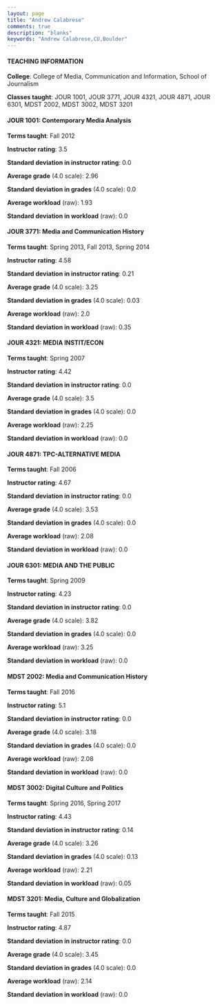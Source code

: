 ```yaml
---
layout: page
title: "Andrew Calabrese" 
comments: true
description: "blanks"
keywords: "Andrew Calabrese,CU,Boulder"
---
```

<head>
<script src="https://ajax.googleapis.com/ajax/libs/jquery/2.1.3/jquery.min.js"></script>
<script src="https://dl.dropboxusercontent.com/s/pc42nxpaw1ea4o9/highcharts.js?dl=0"></script>
<!-- <script src="../assets/js/highcharts.js"></script> -->
<style type="text/css">@font-face {
	font-family: "Bebas Neue";
	src: url(https://www.filehosting.org/file/details/544349/BebasNeue Regular.otf) format("opentype");
	}
	h1.Bebas { 
		font-family: "Bebas Neue", Verdana, Tahoma;
	}
</style>
</head>
	   
#### TEACHING INFORMATION

**College**: College of Media, Communication and Information, School of Journalism

**Classes taught**: JOUR 1001, JOUR 3771, JOUR 4321, JOUR 4871, JOUR 6301, MDST 2002, MDST 3002, MDST 3201

#### JOUR 1001: Contemporary Media Analysis

**Terms taught**: Fall 2012

**Instructor rating**: 3.5

**Standard deviation in instructor rating**: 0.0

**Average grade** (4.0 scale): 2.96

**Standard deviation in grades** (4.0 scale): 0.0

**Average workload** (raw): 1.93

**Standard deviation in workload** (raw): 0.0

#### JOUR 3771: Media and Communication History

**Terms taught**: Spring 2013, Fall 2013, Spring 2014

**Instructor rating**: 4.58

**Standard deviation in instructor rating**: 0.21

**Average grade** (4.0 scale): 3.25

**Standard deviation in grades** (4.0 scale): 0.03

**Average workload** (raw): 2.0

**Standard deviation in workload** (raw): 0.35

#### JOUR 4321: MEDIA INSTIT/ECON

**Terms taught**: Spring 2007

**Instructor rating**: 4.42

**Standard deviation in instructor rating**: 0.0

**Average grade** (4.0 scale): 3.5

**Standard deviation in grades** (4.0 scale): 0.0

**Average workload** (raw): 2.25

**Standard deviation in workload** (raw): 0.0

#### JOUR 4871: TPC-ALTERNATIVE MEDIA

**Terms taught**: Fall 2006

**Instructor rating**: 4.67

**Standard deviation in instructor rating**: 0.0

**Average grade** (4.0 scale): 3.53

**Standard deviation in grades** (4.0 scale): 0.0

**Average workload** (raw): 2.08

**Standard deviation in workload** (raw): 0.0

#### JOUR 6301: MEDIA AND THE PUBLIC

**Terms taught**: Spring 2009

**Instructor rating**: 4.23

**Standard deviation in instructor rating**: 0.0

**Average grade** (4.0 scale): 3.82

**Standard deviation in grades** (4.0 scale): 0.0

**Average workload** (raw): 3.25

**Standard deviation in workload** (raw): 0.0

#### MDST 2002: Media and Communication History

**Terms taught**: Fall 2016

**Instructor rating**: 5.1

**Standard deviation in instructor rating**: 0.0

**Average grade** (4.0 scale): 3.18

**Standard deviation in grades** (4.0 scale): 0.0

**Average workload** (raw): 2.08

**Standard deviation in workload** (raw): 0.0

#### MDST 3002: Digital Culture and Politics

**Terms taught**: Spring 2016, Spring 2017

**Instructor rating**: 4.43

**Standard deviation in instructor rating**: 0.14

**Average grade** (4.0 scale): 3.26

**Standard deviation in grades** (4.0 scale): 0.13

**Average workload** (raw): 2.21

**Standard deviation in workload** (raw): 0.05

#### MDST 3201: Media, Culture and Globalization

**Terms taught**: Fall 2015

**Instructor rating**: 4.87

**Standard deviation in instructor rating**: 0.0

**Average grade** (4.0 scale): 3.45

**Standard deviation in grades** (4.0 scale): 0.0

**Average workload** (raw): 2.14

**Standard deviation in workload** (raw): 0.0

